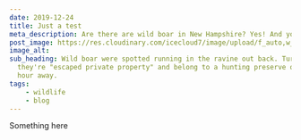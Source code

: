 ```yaml
---
date: 2019-12-24
title: Just a test
meta_description: Are there are wild boar in New Hampshire? Yes! And you'll be surprised how they got here, why they're hard to find, and some interesting failures in controlling them. 
post_image: https://res.cloudinary.com/icecloud7/image/upload/f_auto,w_auto,q_auto/v1595107397/ruralnh/young-wild-boar_rvqa2m.jpg
image_alt: 
sub_heading: Wild boar were spotted running in the ravine out back. Turns out
  they're "escaped private property" and belong to a hunting preserve over an
  hour away.
tags:
    - wildlife
    - blog
---
```


Something here
